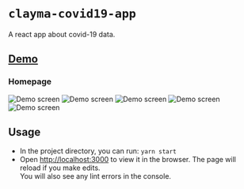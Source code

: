 # `clayma-covid19-app`

A react app about covid-19 data.

## [Demo](https://claymacovid.netlify.app/)

### Homepage

<img src="https://github.com/claykabongok/clayma-covid19-app/blob/master/demo/homepage.jpg?raw=true" alt="Demo screen">

<img src="https://github.com/claykabongok/clayma-covid19-app/blob/master/demo/searchresult.jpg?raw=true" alt="Demo screen">

<img src="https://github.com/claykabongok/clayma-covid19-app/blob/master/demo/countryData.jpg?raw=true" alt="Demo screen">

<img src="https://github.com/claykabongok/clayma-covid19-app/blob/master/demo/countryDataChart.jpg?raw=true" alt="Demo screen">

<img src="https://github.com/claykabongok/clayma-covid19-app/blob/master/demo/charts.jpg?raw=true" alt="Demo screen">

## Usage

- In the project directory, you can run: `yarn start`
- Open [http://localhost:3000](http://localhost:3000) to view it in the browser.
  The page will reload if you make edits.<br />
  You will also see any lint errors in the console.
